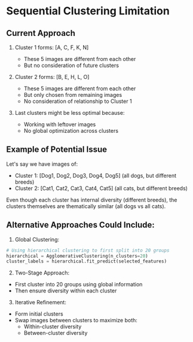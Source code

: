 # Sequential Clustering Limitation

## Current Approach
1. Cluster 1 forms: [A, C, F, K, N]
   - These 5 images are different from each other
   - But no consideration of future clusters

2. Cluster 2 forms: [B, E, H, L, O]
   - These 5 images are different from each other
   - But only chosen from remaining images
   - No consideration of relationship to Cluster 1

3. Last clusters might be less optimal because:
   - Working with leftover images
   - No global optimization across clusters

## Example of Potential Issue
Let's say we have images of:
- Cluster 1: [Dog1, Dog2, Dog3, Dog4, Dog5] (all dogs, but different breeds)
- Cluster 2: [Cat1, Cat2, Cat3, Cat4, Cat5] (all cats, but different breeds)

Even though each cluster has internal diversity (different breeds), the clusters themselves are thematically similar (all dogs vs all cats).

## Alternative Approaches Could Include:

1. Global Clustering:
```python
# Using hierarchical clustering to first split into 20 groups
hierarchical = AgglomerativeClustering(n_clusters=20)
cluster_labels = hierarchical.fit_predict(selected_features)
```

2. Two-Stage Approach:
- First cluster into 20 groups using global information
- Then ensure diversity within each cluster

3. Iterative Refinement:
- Form initial clusters
- Swap images between clusters to maximize both:
  - Within-cluster diversity
  - Between-cluster diversity 